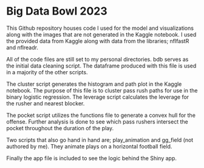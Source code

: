 # Big Data Bowl 2023
This Github repository houses code I used for the model and visualizations along with the images that are not generated in the Kaggle notebook. I used the provided data from Kaggle along with data from the libraries; nflfastR and nflreadr. 

All of the code files are still set to my personal directories. bdb serves as the initial data cleaning script. The dataframe produced with this file is used in a majority of the other scripts.

The cluster script generates the histogram and path plot in the Kaggle notebook. The purpose of this file is to cluster pass rush paths for use in the binary logistic regression. The leverage script calculates the leverage for the rusher and nearest blocker. 

The pocket script utilizes the functions file to generate a convex hull for the offense. Further analysis is done to see which pass rushers intersect the pocket throughout the duration of the play.

Two scripts that also go hand in hand are; play_animation and gg_field (not authored by me). They animate plays on a horizontal football field. 

Finally the app file is included to see the logic behind the Shiny app.

